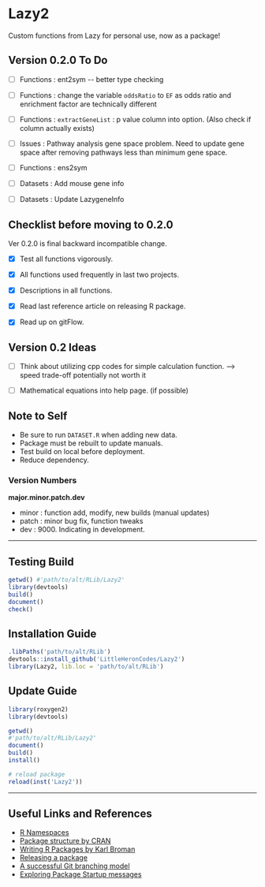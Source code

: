 # Lazy2

Custom functions from Lazy for personal use, now as a package!


## Version 0.2.0 To Do

- [ ] Functions : ent2sym -- better type checking
- [ ] Functions : change the variable `oddsRatio` to `EF` as odds ratio and enrichment factor are technically different
- [ ] Functions : `extractGeneList` : p value column into option. (Also check if column actually exists)
- [ ] Issues    : Pathway analysis gene space problem. Need to update gene space after removing pathways less than minimum gene space.
- [ ] Functions : ens2sym
- [ ] Datasets  : Add mouse gene info
- [ ] Datasets  : Update LazygeneInfo


## Checklist before moving to 0.2.0

Ver 0.2.0 is final backward incompatible change.

- [x] Test all functions vigorously.
- [x] All functions used frequently in last two projects.
- [x] Descriptions in all functions.
- [x] Read last reference article on releasing R package.
- [x] Read up on gitFlow. 


## Version 0.2 Ideas

- [ ] Think about utilizing cpp codes for simple calculation function. --> speed trade-off potentially not worth it
- [ ] Mathematical equations into help page. (if possible)


## Note to Self

* Be sure to run `DATASET.R` when adding new data.
* Package must be rebuilt to update manuals.
* Test build on local before deployment.
* Reduce dependency.


### Version Numbers

**major.minor.patch.dev**

- minor : function add, modify, new builds (manual updates)
- patch : minor bug fix, function tweaks
- dev : 9000. Indicating in development. 


---

## Testing Build

```r
getwd()	#'path/to/alt/RLib/Lazy2'
library(devtools)
build()
document()
check()
```

## Installation Guide

```r
.libPaths('path/to/alt/RLib')
devtools::install_github('LittleHeronCodes/Lazy2')
library(Lazy2, lib.loc = 'path/to/alt/RLib')
```

## Update Guide

```r
library(roxygen2)
library(devtools)

getwd()
#'path/to/alt/RLib/Lazy2'
document()
build()
install()

# reload package
reload(inst('Lazy2'))
```

---

## Useful Links and References

* [R Namespaces](http://r-pkgs.had.co.nz/namespace.html)
* [Package structure by CRAN](https://cran.r-project.org/doc/manuals/r-release/R-exts.html#Package-structure)
* [Writing R Packages by Karl Broman](https://kbroman.org/Tools4RR/assets/lectures/08_rpack_withnotes.pdf)
* [Releasing a package](https://r-pkgs.org/release.html)
* [A successful Git branching model](https://nvie.com/posts/a-successful-git-branching-model/)
* [Exploring Package Startup messages](https://www.rostrum.blog/2021/08/27/zzz/)
